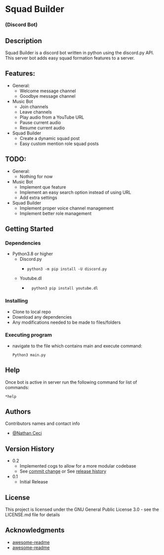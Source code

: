 # Squad Builder

### (Discord Bot)

## Description

Squad Builder is a discord bot written in python using the discord.py API. This server bot adds easy squad formation features to a server. 

## Features:
* General:
  * Welcome message channel
  * Goodbye message channel
* Music Bot
  * Join channels
  * Leave channels
  * Play audio from a YouTube URL
  * Pause current audio
  * Resume current audio
* Squad Builder
  * Create a dynamic squad post
  * Easy custom mention role squad posts

## TODO:
* General:
  * Nothing for now 
* Music Bot
  * Implement que feature
  * Implement an easy search option instead of using URL
  * Add extra settings
* Squad Builder
  * Implement proper voice channel management
  * Implement better role management


## Getting Started

### Dependencies

* Python3.8 or higher
  * Discord.py
    * ```
      python3 -m pip install -U discord.py
      ```
  * Youtube.dl
    * ```
        python3 pip install youtube.dl
      ```

### Installing

* Clone to local repo
* Download any dependencies
* Any modifications needed to be made to files/folders

### Executing program

* navigate to the file which contains main and execute command:
  ```
  Python3 main.py
  ```

## Help

Once bot is active in server run the following command for list of commands:
  ```
  *help
  ```

## Authors

Contributors names and contact info

* [@Nathan Ceci](https://github.com/Nathancecixx)

## Version History

* 0.2
    * Implemented cogs to allow for a more modular codebase
    * See [commit change]() or See [release history]()
* 0.1
    * Initial Release

## License

This project is licensed under the GNU General Public License 3.0 - see the LICENSE.md file for details

## Acknowledgments

* [awesome-readme](https://github.com/matiassingers/awesome-readme)
* [awesome-readme](https://github.com/matiassingers/awesome-readme)
